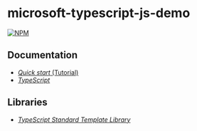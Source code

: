 # microsoft-typescript-js-demo

[![NPM](https://nodei.co/npm/typescript.png?downloads=true&downloadRank=true&stars=true)](https://www.npmjs.com/search?q=typescript)
## Documentation
* [*Quick start* (Tutorial)](https://www.typescriptlang.org/docs/tutorial.html)
* [*TypeScript*](https://en.wikipedia.org/wiki/TypeScript)

## Libraries
* [*TypeScript Standard Template Library*](https://www.npmjs.com/package/tstl)
